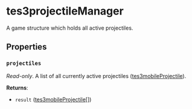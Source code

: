 # tes3projectileManager
<div class="search_terms" style="display: none">tes3projectilemanager, projectilemanager</div>

<!---
	This file is autogenerated. Do not edit this file manually. Your changes will be ignored.
	More information: https://github.com/MWSE/MWSE/tree/master/docs
-->

A game structure which holds all active projectiles.

## Properties

### `projectiles`
<div class="search_terms" style="display: none">projectiles</div>

*Read-only*. A list of all currently active projectiles ([tes3mobileProjectile](https://mwse.github.io/MWSE/types/tes3mobileProjectile/)).

**Returns**:

* `result` ([tes3mobileProjectile](../../types/tes3mobileProjectile)[])

